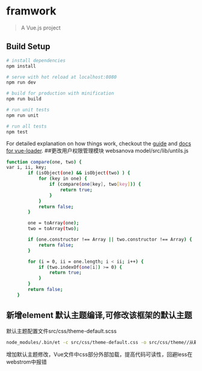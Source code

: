 # framwork

> A Vue.js project

## Build Setup

``` bash
# install dependencies
npm install

# serve with hot reload at localhost:8080
npm run dev

# build for production with minification
npm run build

# run unit tests
npm run unit

# run all tests
npm test
```

For detailed explanation on how things work, checkout the [guide](http://vuejs-templates.github.io/webpack/) and [docs for vue-loader](http://vuejs.github.io/vue-loader).
##更改用户权限管理模块 websanova
model/src/lib/untils.js
``` bash
function compare(one, two) {
var i, ii, key;
        if (isObject(one) && isObject(two) ) {
            for (key in one) {
                if (compare(one[key], two[key])) {
                    return true;
                }
            }
            return false;
        }

        one = toArray(one);
        two = toArray(two);

        if (one.constructor !== Array || two.constructor !== Array) {
            return false;
        }

        for (i = 0, ii = one.length; i < ii; i++) {
            if (two.indexOf(one[i]) >= 0) {
                return true;
            }
        }
        return false;
    }
```
## 新增element 默认主题编译,可修改该框架的默认主题
默认主题配置文件src/css/theme-default.scss
``` bash
node_modules/.bin/et -c src/css/theme-default.css -o src/css/theme//从新编译主题
```

增加默认主题修改，Vue文件中css部分外部加载，提高代码可读性，回避less在webstrom中报错
